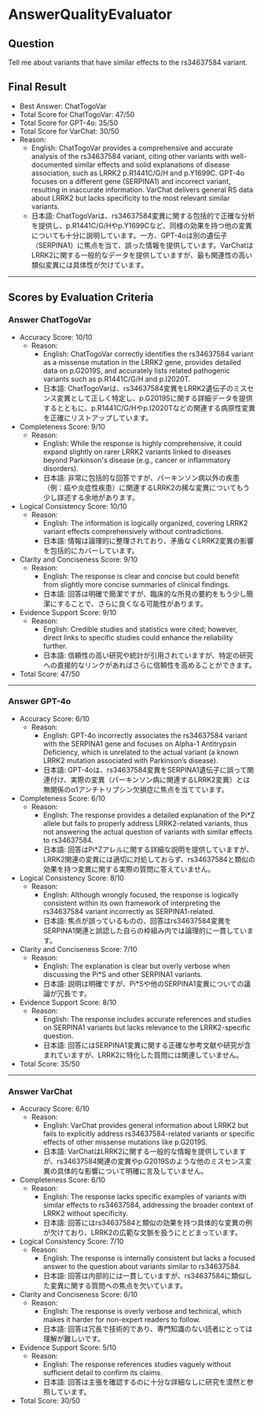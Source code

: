 # AnswerQualityEvaluator

## Question

Tell me about variants that have similar effects to the rs34637584 variant.

## Final Result

- Best Answer: ChatTogoVar
- Total Score for ChatTogoVar: 47/50
- Total Score for GPT-4o: 35/50
- Total Score for VarChat: 30/50
- Reason:
  - English: ChatTogoVar provides a comprehensive and accurate analysis of the rs34637584 variant, citing other variants with well-documented similar effects and solid explanations of disease association, such as LRRK2 p.R1441C/G/H and p.Y1699C. GPT-4o focuses on a different gene (SERPINA1) and incorrect variant, resulting in inaccurate information. VarChat delivers general RS data about LRRK2 but lacks specificity to the most relevant similar variants.
  - 日本語: ChatTogoVarは、rs34637584変異に関する包括的で正確な分析を提供し、p.R1441C/G/Hやp.Y1699Cなど、同様の効果を持つ他の変異についても十分に説明しています。一方、GPT-4oは別の遺伝子（SERPINA1）に焦点を当て、誤った情報を提供しています。VarChatはLRRK2に関する一般的なデータを提供していますが、最も関連性の高い類似変異には具体性が欠けています。

---

## Scores by Evaluation Criteria

### Answer ChatTogoVar
- Accuracy Score: 10/10
  - Reason: 
    - English: ChatTogoVar correctly identifies the rs34637584 variant as a missense mutation in the LRRK2 gene, provides detailed data on p.G2019S, and accurately lists related pathogenic variants such as p.R1441C/G/H and p.I2020T.
    - 日本語: ChatTogoVarは、rs34637584変異をLRRK2遺伝子のミスセンス変異として正しく特定し、p.G2019Sに関する詳細データを提供するとともに、p.R1441C/G/Hやp.I2020Tなどの関連する病原性変異を正確にリストアップしています。
- Completeness Score: 9/10
  - Reason: 
    - English: While the response is highly comprehensive, it could expand slightly on rarer LRRK2 variants linked to diseases beyond Parkinson's disease (e.g., cancer or inflammatory disorders).
    - 日本語: 非常に包括的な回答ですが、パーキンソン病以外の疾患（例：癌や炎症性疾患）に関連するLRRK2の稀な変異についてもう少し詳述する余地があります。
- Logical Consistency Score: 10/10
  - Reason: 
    - English: The information is logically organized, covering LRRK2 variant effects comprehensively without contradictions.
    - 日本語: 情報は論理的に整理されており、矛盾なくLRRK2変異の影響を包括的にカバーしています。
- Clarity and Conciseness Score: 9/10
  - Reason: 
    - English: The response is clear and concise but could benefit from slightly more concise summaries of clinical findings.
    - 日本語: 回答は明確で簡潔ですが、臨床的な所見の要約をもう少し簡潔にすることで、さらに良くなる可能性があります。
- Evidence Support Score: 9/10
  - Reason: 
    - English: Credible studies and statistics were cited; however, direct links to specific studies could enhance the reliability further.
    - 日本語: 信頼性の高い研究や統計が引用されていますが、特定の研究への直接的なリンクがあればさらに信頼性を高めることができます。
- Total Score: 47/50

---

### Answer GPT-4o
- Accuracy Score: 6/10
  - Reason: 
    - English: GPT-4o incorrectly associates the rs34637584 variant with the SERPINA1 gene and focuses on Alpha-1 Antitrypsin Deficiency, which is unrelated to the actual variant (a known LRRK2 mutation associated with Parkinson’s disease).
    - 日本語: GPT-4oは、rs34637584変異をSERPINA1遺伝子に誤って関連付け、実際の変異（パーキンソン病に関連するLRRK2変異）とは無関係のα1アンチトリプシン欠損症に焦点を当てています。
- Completeness Score: 6/10
  - Reason: 
    - English: The response provides a detailed explanation of the Pi*Z allele but fails to properly address LRRK2-related variants, thus not answering the actual question of variants with similar effects to rs34637584.
    - 日本語: 回答はPi*Zアレルに関する詳細な説明を提供していますが、LRRK2関連の変異には適切に対処しておらず、rs34637584と類似の効果を持つ変異に関する実際の質問に答えていません。
- Logical Consistency Score: 8/10
  - Reason: 
    - English: Although wrongly focused, the response is logically consistent within its own framework of interpreting the rs34637584 variant incorrectly as SERPINA1-related.
    - 日本語: 焦点が誤っているものの、回答はrs34637584変異をSERPINA1関連と誤認した自らの枠組み内では論理的に一貫しています。
- Clarity and Conciseness Score: 7/10
  - Reason: 
    - English: The explanation is clear but overly verbose when discussing the Pi*S and other SERPINA1 variants.
    - 日本語: 説明は明確ですが、Pi*Sや他のSERPINA1変異についての議論が冗長です。
- Evidence Support Score: 8/10
  - Reason: 
    - English: The response includes accurate references and studies on SERPINA1 variants but lacks relevance to the LRRK2-specific question.
    - 日本語: 回答にはSERPINA1変異に関する正確な参考文献や研究が含まれていますが、LRRK2に特化した質問には関連していません。
- Total Score: 35/50

---

### Answer VarChat
- Accuracy Score: 6/10
  - Reason: 
    - English: VarChat provides general information about LRRK2 but fails to explicitly address rs34637584-related variants or specific effects of other missense mutations like p.G2019S.
    - 日本語: VarChatはLRRK2に関する一般的な情報を提供していますが、rs34637584関連の変異やp.G2019Sのような他のミスセンス変異の具体的な影響について明確に言及していません。
- Completeness Score: 6/10
  - Reason: 
    - English: The response lacks specific examples of variants with similar effects to rs34637584, addressing the broader context of LRRK2 without specificity.
    - 日本語: 回答にはrs34637584と類似の効果を持つ具体的な変異の例が欠けており、LRRK2の広範な文脈を扱うにとどまっています。
- Logical Consistency Score: 7/10
  - Reason: 
    - English: The response is internally consistent but lacks a focused answer to the question about variants similar to rs34637584.
    - 日本語: 回答は内部的には一貫していますが、rs34637584に類似した変異に関する質問への焦点を欠いています。
- Clarity and Conciseness Score: 6/10
  - Reason: 
    - English: The response is overly verbose and technical, which makes it harder for non-expert readers to follow.
    - 日本語: 回答は冗長で技術的であり、専門知識のない読者にとっては理解が難しいです。
- Evidence Support Score: 5/10
  - Reason: 
    - English: The response references studies vaguely without sufficient detail to confirm its claims.
    - 日本語: 回答は主張を確認するのに十分な詳細なしに研究を漠然と参照しています。
- Total Score: 30/50